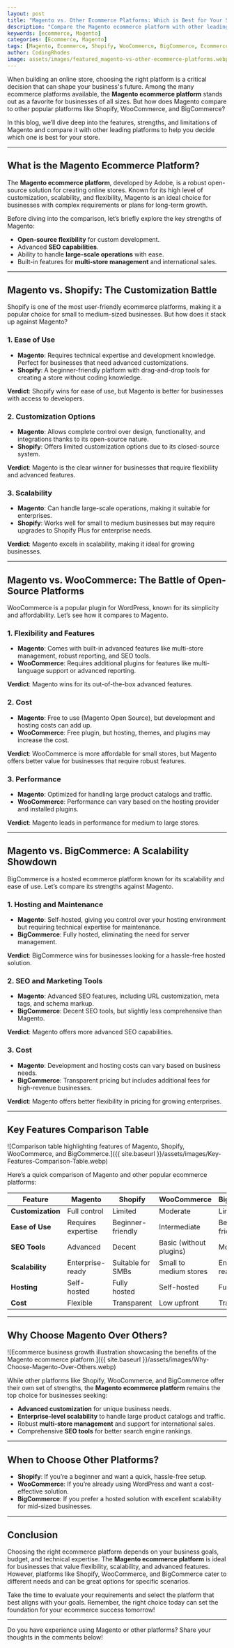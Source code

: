 ```yaml
---
layout: post
title: "Magento vs. Other Ecommerce Platforms: Which is Best for Your Store?"
description: "Compare the Magento ecommerce platform with other leading platforms like Shopify, WooCommerce, and BigCommerce to determine the best fit for your online store."
keywords: [ecommerce, Magento]
categories: [Ecommerce, Magento]
tags: [Magento, Ecommerce, Shopify, WooCommerce, BigCommerce, Ecommerce Platforms]
author: CodingRhodes
image: assets/images/featured_magento-vs-other-ecommerce-platforms.webp
---
```


When building an online store, choosing the right platform is a critical decision that can shape your business's future. Among the many ecommerce platforms available, the **Magento ecommerce platform** stands out as a favorite for businesses of all sizes. But how does Magento compare to other popular platforms like Shopify, WooCommerce, and BigCommerce?  

In this blog, we’ll dive deep into the features, strengths, and limitations of Magento and compare it with other leading platforms to help you decide which one is best for your store.

---

## What is the Magento Ecommerce Platform?

The **Magento ecommerce platform**, developed by Adobe, is a robust open-source solution for creating online stores. Known for its high level of customization, scalability, and flexibility, Magento is an ideal choice for businesses with complex requirements or plans for long-term growth.  

Before diving into the comparison, let’s briefly explore the key strengths of Magento:  
- **Open-source flexibility** for custom development.  
- Advanced **SEO capabilities**.  
- Ability to handle **large-scale operations** with ease.  
- Built-in features for **multi-store management** and international sales.

---

## Magento vs. Shopify: The Customization Battle

Shopify is one of the most user-friendly ecommerce platforms, making it a popular choice for small to medium-sized businesses. But how does it stack up against Magento?  

### **1. Ease of Use**  
- **Magento**: Requires technical expertise and development knowledge. Perfect for businesses that need advanced customizations.  
- **Shopify**: A beginner-friendly platform with drag-and-drop tools for creating a store without coding knowledge.  

**Verdict**: Shopify wins for ease of use, but Magento is better for businesses with access to developers.

### **2. Customization Options**  
- **Magento**: Allows complete control over design, functionality, and integrations thanks to its open-source nature.  
- **Shopify**: Offers limited customization options due to its closed-source system.  

**Verdict**: Magento is the clear winner for businesses that require flexibility and advanced features.

### **3. Scalability**  
- **Magento**: Can handle large-scale operations, making it suitable for enterprises.  
- **Shopify**: Works well for small to medium businesses but may require upgrades to Shopify Plus for enterprise needs.  

**Verdict**: Magento excels in scalability, making it ideal for growing businesses.

---

## Magento vs. WooCommerce: The Battle of Open-Source Platforms  

WooCommerce is a popular plugin for WordPress, known for its simplicity and affordability. Let’s see how it compares to Magento.  

### **1. Flexibility and Features**  
- **Magento**: Comes with built-in advanced features like multi-store management, robust reporting, and SEO tools.  
- **WooCommerce**: Requires additional plugins for features like multi-language support or advanced reporting.  

**Verdict**: Magento wins for its out-of-the-box advanced features.  

### **2. Cost**  
- **Magento**: Free to use (Magento Open Source), but development and hosting costs can add up.  
- **WooCommerce**: Free plugin, but hosting, themes, and plugins may increase the cost.  

**Verdict**: WooCommerce is more affordable for small stores, but Magento offers better value for businesses that require robust features.  

### **3. Performance**  
- **Magento**: Optimized for handling large product catalogs and traffic.  
- **WooCommerce**: Performance can vary based on the hosting provider and installed plugins.  

**Verdict**: Magento leads in performance for medium to large stores.  

---

## Magento vs. BigCommerce: A Scalability Showdown  

BigCommerce is a hosted ecommerce platform known for its scalability and ease of use. Let’s compare its strengths against Magento.  

### **1. Hosting and Maintenance**  
- **Magento**: Self-hosted, giving you control over your hosting environment but requiring technical expertise for maintenance.  
- **BigCommerce**: Fully hosted, eliminating the need for server management.  

**Verdict**: BigCommerce wins for businesses looking for a hassle-free hosted solution.  

### **2. SEO and Marketing Tools**  
- **Magento**: Advanced SEO features, including URL customization, meta tags, and schema markup.  
- **BigCommerce**: Decent SEO tools, but slightly less comprehensive than Magento.  

**Verdict**: Magento offers more advanced SEO capabilities.  

### **3. Cost**  
- **Magento**: Development and hosting costs can vary based on business needs.  
- **BigCommerce**: Transparent pricing but includes additional fees for high-revenue businesses.  

**Verdict**: Magento offers better flexibility in pricing for growing enterprises.  

---

## Key Features Comparison Table

![Comparison table highlighting features of Magento, Shopify, WooCommerce, and BigCommerce.]({{ site.baseurl }}/assets/images/Key-Features-Comparison-Table.webp)

Here’s a quick comparison of Magento and other popular ecommerce platforms:  

| Feature                     | Magento                  | Shopify              | WooCommerce          | BigCommerce          |
|-----------------------------|--------------------------|----------------------|----------------------|----------------------|
| **Customization**           | Full control            | Limited              | Moderate             | Limited              |
| **Ease of Use**             | Requires expertise       | Beginner-friendly    | Intermediate         | Beginner-friendly    |
| **SEO Tools**               | Advanced                | Decent               | Basic (without plugins) | Moderate          |
| **Scalability**             | Enterprise-ready        | Suitable for SMBs    | Small to medium stores | Enterprise-ready  |
| **Hosting**                 | Self-hosted             | Fully hosted         | Self-hosted          | Fully hosted         |
| **Cost**                    | Flexible                | Transparent          | Low upfront          | Transparent          |

---

## Why Choose Magento Over Others?

![Ecommerce business growth illustration showcasing the benefits of the Magento ecommerce platform.]({{ site.baseurl }}/assets/images/Why-Choose-Magento-Over-Others.webp)

While other platforms like Shopify, WooCommerce, and BigCommerce offer their own set of strengths, the **Magento ecommerce platform** remains the top choice for businesses seeking:  
- **Advanced customization** for unique business needs.  
- **Enterprise-level scalability** to handle large product catalogs and traffic.  
- Robust **multi-store management** and support for international sales.  
- Comprehensive **SEO tools** for better search engine rankings.  

---

## When to Choose Other Platforms?

- **Shopify**: If you’re a beginner and want a quick, hassle-free setup.  
- **WooCommerce**: If you’re already using WordPress and want a cost-effective solution.  
- **BigCommerce**: If you prefer a hosted solution with excellent scalability for mid-sized businesses.  

---

## Conclusion

Choosing the right ecommerce platform depends on your business goals, budget, and technical expertise. The **Magento ecommerce platform** is ideal for businesses that value flexibility, scalability, and advanced features. However, platforms like Shopify, WooCommerce, and BigCommerce cater to different needs and can be great options for specific scenarios.

Take the time to evaluate your requirements and select the platform that best aligns with your goals. Remember, the right choice today can set the foundation for your ecommerce success tomorrow!  

---

Do you have experience using Magento or other platforms? Share your thoughts in the comments below!  
